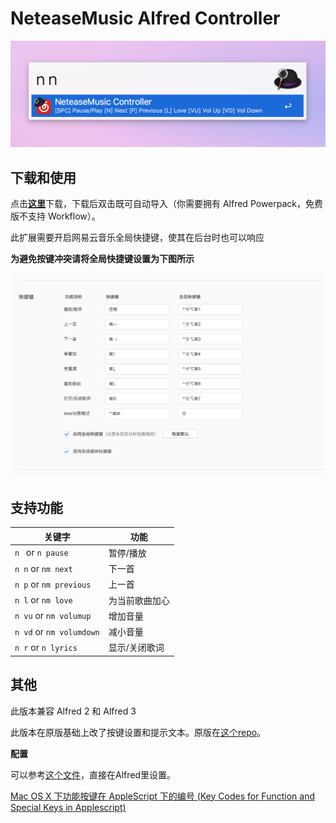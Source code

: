 # NeteaseMusic Alfred Controller

![Screenshot](./img/alfred-screenshot.png)

## 下载和使用

点击[**这里**](https://github.com/Ironaki/AW_NeteaseAlfredController/blob/master/NeteaseMusicController.alfredworkflow?raw=true)下载，下载后双击既可自动导入（你需要拥有 Alfred Powerpack，免费版不支持 Workflow）。

此扩展需要开启网易云音乐全局快捷键，使其在后台时也可以响应

**为避免按键冲突请将全局快捷键设置为下图所示**

![NeteaseMusic Keybinding](./img/netseat-music-setting.png)

## 支持功能

|关键字|功能|
|------|--------|
|`n ` or `n pause`|暂停/播放|
|`n n` or `nm next`|下一首|
|`n p` or `nm previous`|上一首|
|`n l` or `nm love`|为当前歌曲加心|
|`n vu` or `nm volumup`|增加音量|
|`n vd` or `nm volumdown`|减小音量|
|`n r` or `n lyrics` |显示/关闭歌词|

## 其他

此版本兼容 Alfred 2 和 Alfred 3

此版本在原版基础上改了按键设置和提示文本。原版在[这个repo](https://github.com/li-xinyang/AW_NeteaseAlfredController)。

**配置**

可以参考[这个文件](./controller.applescript)，直接在Alfred里设置。

[Mac OS X 下功能按键在 AppleScript 下的编号 (Key Codes for Function and Special Keys in Applescript)](http://macbiblioblog.blogspot.sg/2014/12/key-codes-for-function-and-special-keys.html)
